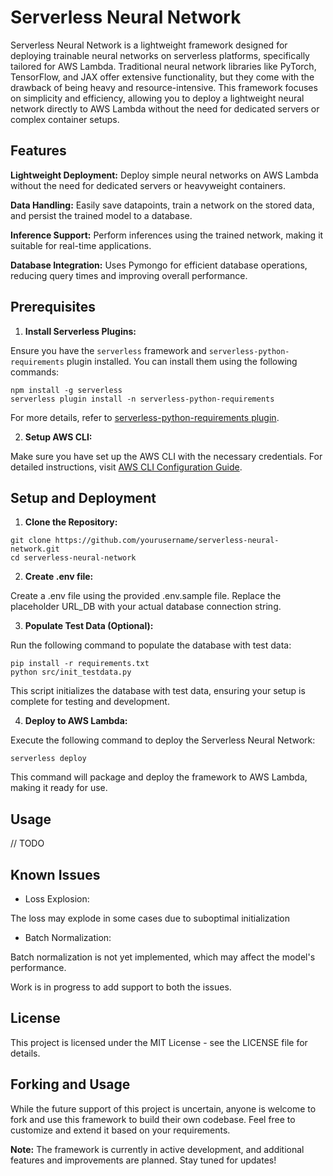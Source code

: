 # Serverless Neural Network

Serverless Neural Network is a lightweight framework designed for deploying trainable neural networks on serverless platforms, specifically tailored for AWS Lambda. Traditional neural network libraries like PyTorch, TensorFlow, and JAX offer extensive functionality, but they come with the drawback of being heavy and resource-intensive. This framework focuses on simplicity and efficiency, allowing you to deploy a lightweight neural network directly to AWS Lambda without the need for dedicated servers or complex container setups.

## Features

**Lightweight Deployment:** Deploy simple neural networks on AWS Lambda without the need for dedicated servers or heavyweight containers.

**Data Handling:** Easily save datapoints, train a network on the stored data, and persist the trained model to a database.

**Inference Support:** Perform inferences using the trained network, making it suitable for real-time applications.

**Database Integration:** Uses Pymongo for efficient database operations, reducing query times and improving overall performance.


## Prerequisites

1. **Install Serverless Plugins:**

Ensure you have the `serverless` framework and `serverless-python-requirements` plugin installed. You can install them using the following commands:

```
npm install -g serverless
serverless plugin install -n serverless-python-requirements
```
For more details, refer to [serverless-python-requirements plugin](https://www.serverless.com/plugins/serverless-python-requirements).

2. **Setup AWS CLI:**

Make sure you have set up the AWS CLI with the necessary credentials. For detailed instructions, visit [AWS CLI Configuration Guide](https://docs.aws.amazon.com/cli/latest/userguide/cli-chap-configure.html).


## Setup and Deployment

1. **Clone the Repository:**

```
git clone https://github.com/yourusername/serverless-neural-network.git
cd serverless-neural-network
```

2. **Create .env file:**

Create a .env file using the provided .env.sample file. Replace the placeholder URL_DB with your actual database connection string.

3. **Populate Test Data (Optional):**

Run the following command to populate the database with test data:

```
pip install -r requirements.txt
python src/init_testdata.py
```

This script initializes the database with test data, ensuring your setup is complete for testing and development.


4. **Deploy to AWS Lambda:**

Execute the following command to deploy the Serverless Neural Network:

```
serverless deploy
```

This command will package and deploy the framework to AWS Lambda, making it ready for use.


## Usage
// TODO

## Known Issues

* Loss Explosion:

The loss may explode in some cases due to suboptimal initialization

* Batch Normalization:

Batch normalization is not yet implemented, which may affect the model's performance. 

Work is in progress to add support to both the issues.



## License

This project is licensed under the MIT License - see the LICENSE file for details.

## Forking and Usage

While the future support of this project is uncertain, anyone is welcome to fork and use this framework to build their own codebase. Feel free to customize and extend it based on your requirements.

**Note:** The framework is currently in active development, and additional features and improvements are planned. Stay tuned for updates!






